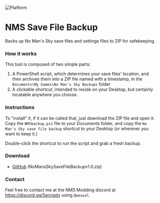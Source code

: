 ![Platform](https://img.shields.io/badge/platform-windows-lightgrey)

# NMS Save File Backup
Backs up No Man's Sky save files and settings files to ZIP for safekeeping.

### How it works
This tool is composed of two simple parts:
1. A PowerShell script, which determines your save files' location, and then archives them into a ZIP file named with a timestamp, in the `Documents\My Games\No Man's Sky Backups` folder
2. A clickable shortcut, intended to reside on your Desktop, but certainly locatable anywhere you choose.

### Instructions
To "install" it, if it can be called that, just download the ZIP file and open it.  Copy the `NMSbackup.ps1` file to your Documents folder, and copy the `No Man's Sky save file backup` shortcut to your Desktop (or wherever you want to keep it.)

Double-click the shortcut to run the script and grab a fresh backup.

### Download
* [GitHub](https://github.com/weasel-nms/NMS-save-file-backup/releases/download/v1.0/NoMansSkySaveFileBackupV1.0.zip) (NoMansSkySaveFileBackupv1.0.zip)

### Contact
Feel free to contact me at the NMS Modding discord at https://discord.gg/5ercjgdy using `@weasel`.

